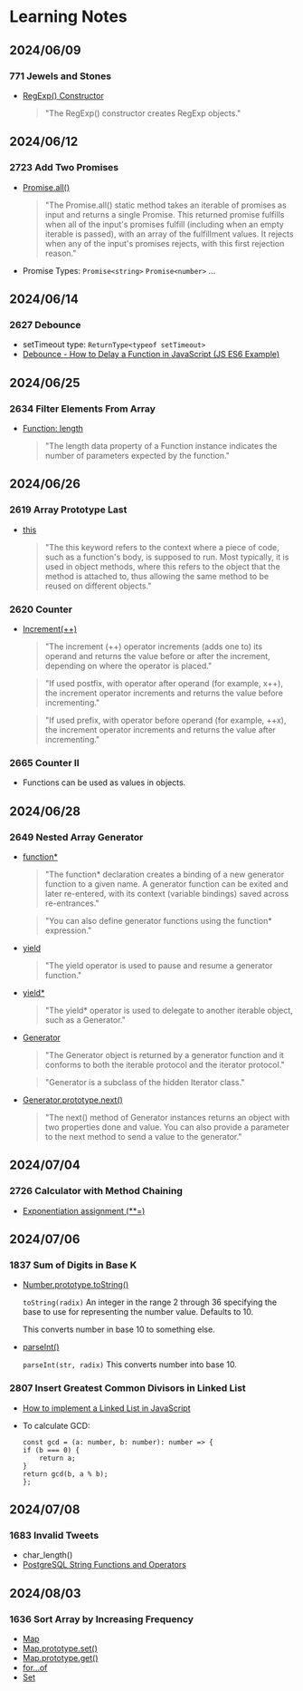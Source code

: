 # Learning Notes

## 2024/06/09

### 771 Jewels and Stones

- [RegExp() Constructor](https://developer.mozilla.org/en-US/docs/Web/JavaScript/Reference/Global_Objects/RegExp/RegExp)

    > "The RegExp() constructor creates RegExp objects."

## 2024/06/12

### 2723 Add Two Promises

- [Promise.all()](https://developer.mozilla.org/en-US/docs/Web/JavaScript/Reference/Global_Objects/Promise/all)

    > "The Promise.all() static method takes an iterable of promises as input and returns a single Promise. This returned promise fulfills when all of the input's promises fulfill (including when an empty iterable is passed), with an array of the fulfillment values. It rejects when any of the input's promises rejects, with this first rejection reason."

- Promise Types:
    `Promise<string>`
    `Promise<number>`
    ...

## 2024/06/14

### 2627 Debounce

- setTimeout type: `ReturnType<typeof setTimeout>`
- [Debounce - How to Delay a Function in JavaScript (JS ES6 Example)](https://www.freecodecamp.org/news/javascript-debounce-example/)

## 2024/06/25

### 2634 Filter Elements From Array

- [Function: length](https://developer.mozilla.org/en-US/docs/Web/JavaScript/Reference/Global_Objects/Function/length)

    > "The length data property of a Function instance indicates the number of parameters expected by the function."

## 2024/06/26

### 2619 Array Prototype Last

- [this](https://developer.mozilla.org/en-US/docs/Web/JavaScript/Reference/Operators/this)

    >"The this keyword refers to the context where a piece of code, such as a function's body, is supposed to run. Most typically, it is used in object methods, where this refers to the object that the method is attached to, thus allowing the same method to be reused on different objects."

### 2620 Counter

- [Increment(++)](https://developer.mozilla.org/en-US/docs/Web/JavaScript/Reference/Operators/Increment)

    >"The increment (++) operator increments (adds one to) its operand and returns the value before or after the increment, depending on where the operator is placed."

    >"If used postfix, with operator after operand (for example, x++), the increment operator increments and returns the value before incrementing."

    >"If used prefix, with operator before operand (for example, ++x), the increment operator increments and returns the value after incrementing."

### 2665 Counter II

- Functions can be used as values in objects.

## 2024/06/28

### 2649 Nested Array Generator

- [function*](https://developer.mozilla.org/en-US/docs/Web/JavaScript/Reference/Statements/function*)

    >"The function* declaration creates a binding of a new generator function to a given name. A generator function can be exited and later re-entered, with its context (variable bindings) saved across re-entrances."

    >"You can also define generator functions using the function* expression."

- [yield](https://developer.mozilla.org/en-US/docs/Web/JavaScript/Reference/Operators/yield)

    >"The yield operator is used to pause and resume a generator function."

- [yield*](https://developer.mozilla.org/en-US/docs/Web/JavaScript/Reference/Operators/yield*)

    >"The yield* operator is used to delegate to another iterable object, such as a Generator."

- [Generator](https://developer.mozilla.org/en-US/docs/Web/JavaScript/Reference/Global_Objects/Generator)

    >"The Generator object is returned by a generator function and it conforms to both the iterable protocol and the iterator protocol."

    >"Generator is a subclass of the hidden Iterator class."

- [Generator.prototype.next()](https://developer.mozilla.org/en-US/docs/Web/JavaScript/Reference/Global_Objects/Generator/next)

    >"The next() method of Generator instances returns an object with two properties done and value. You can also provide a parameter to the next method to send a value to the generator."

## 2024/07/04

### 2726 Calculator with Method Chaining

- [Exponentiation assignment (**=)](https://developer.mozilla.org/en-US/docs/Web/JavaScript/Reference/Operators/Exponentiation_assignment)


## 2024/07/06

### 1837 Sum of Digits in Base K

- [Number.prototype.toString()](https://developer.mozilla.org/en-US/docs/Web/JavaScript/Reference/Global_Objects/Number/toString)

    `toString(radix)`
    An integer in the range 2 through 36 specifying the base to use for representing the number value. Defaults to 10.

    This converts number in base 10 to something else.

- [parseInt()](https://developer.mozilla.org/en-US/docs/Web/JavaScript/Reference/Global_Objects/parseInt)

    `parseInt(str, radix)`
    This converts number into base 10.

### 2807 Insert Greatest Common Divisors in Linked List

- [How to implement a Linked List in JavaScript](https://www.freecodecamp.org/news/implementing-a-linked-list-in-javascript/)
- To calculate GCD:

    ```
    const gcd = (a: number, b: number): number => {
    if (b === 0) {
        return a;
    }
    return gcd(b, a % b);
    };
    ```

## 2024/07/08

### 1683 Invalid Tweets

- char_length()
- [PostgreSQL String Functions and Operators](https://www.postgresql.org/docs/9.1/functions-string.html)

## 2024/08/03
### 1636 Sort Array by Increasing Frequency

- [Map](https://developer.mozilla.org/en-US/docs/Web/JavaScript/Reference/Global_Objects/Map)
- [Map.prototype.set()](https://developer.mozilla.org/en-US/docs/Web/JavaScript/Reference/Global_Objects/Map/set)
- [Map.prototype.get()](https://developer.mozilla.org/en-US/docs/Web/JavaScript/Reference/Global_Objects/Map/get)
- [for...of](https://developer.mozilla.org/en-US/docs/Web/JavaScript/Reference/Statements/for...of)
- [Set](https://developer.mozilla.org/en-US/docs/Web/JavaScript/Reference/Global_Objects/Set)